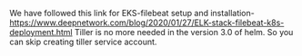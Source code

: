 We have followed this link for EKS-filebeat setup and installation- https://www.deepnetwork.com/blog/2020/01/27/ELK-stack-filebeat-k8s-deployment.html
Tiller is no more needed in the version 3.0 of helm. So you can skip creating tiller service account. 
